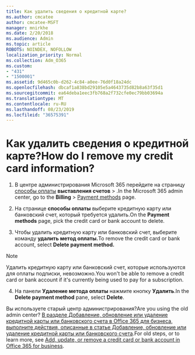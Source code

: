 ```yaml
---
title: Как удалить сведения о кредитной карте?
ms.author: cmcatee
author: cmcatee-MSFT
manager: mnirkhe
ms.date: 2/20/2018
ms.audience: Admin
ms.topic: article
ROBOTS: NOINDEX, NOFOLLOW
localization_priority: Normal
ms.collection: Adm_O365
ms.custom:
- "431"
- "1500001"
ms.assetid: 9d465c0b-d262-4c84-a0ee-76d0f18a24dc
ms.openlocfilehash: dbcaf1a838bd29105e5a4643735d82b8a63f35d1
ms.sourcegitcommit: ea64deba1eec3fb768a2f732cfe0ec79bb03694a
ms.translationtype: MT
ms.contentlocale: ru-RU
ms.lasthandoff: 08/23/2019
ms.locfileid: "36575391"
---
```

# <a name="how-do-i-remove-my-credit-card-information"></a><span data-ttu-id="686dc-102">Как удалить сведения о кредитной карте?</span><span class="sxs-lookup"><span data-stu-id="686dc-102">How do I remove my credit card information?</span></span>

1. <span data-ttu-id="686dc-103">В центре администрирования Microsoft 365 перейдите на страницу [способы оплаты](https://go.microsoft.com/fwlink/p/?linkid=2018806) **выставления счетов** \> .</span><span class="sxs-lookup"><span data-stu-id="686dc-103">In the Microsoft 365 admin center, go to the **Billing** \> [Payment methods](https://go.microsoft.com/fwlink/p/?linkid=2018806) page.</span></span>

2. <span data-ttu-id="686dc-104">На странице **способы оплаты** выберите кредитную карту или банковский счет, который требуется удалить.</span><span class="sxs-lookup"><span data-stu-id="686dc-104">On the **Payment methods** page, pick the credit card or bank account to delete.</span></span>

3. <span data-ttu-id="686dc-105">Чтобы удалить кредитную карту или банковский счет, выберите команду **удалить метод оплаты.**</span><span class="sxs-lookup"><span data-stu-id="686dc-105">To remove the credit card or bank account, select **Delete payment method.**</span></span>

> [!NOTE]
> <span data-ttu-id="686dc-106">Удалить кредитную карту или банковский счет, которые используются для оплаты подписки, невозможно.</span><span class="sxs-lookup"><span data-stu-id="686dc-106">You won't be able to remove a credit card or bank account if it's currently being used to pay for a subscription.</span></span>

4. <span data-ttu-id="686dc-107">На панели **Удаление метода оплаты** нажмите кнопку **Удалить**.</span><span class="sxs-lookup"><span data-stu-id="686dc-107">In the **Delete payment method** pane, select **Delete**.</span></span>

<span data-ttu-id="686dc-108">Вы используете старый центр администрирования?</span><span class="sxs-lookup"><span data-stu-id="686dc-108">Are you using the old admin center?</span></span> <span data-ttu-id="686dc-109">[В разделе Добавление, обновление или удаление кредитной карты или банковского счета в Office 365 для бизнеса, выполните действия, описанные в статье Добавление, обновление или удаление кредитной карты или банковского счета](https://docs.microsoft.com/office365/admin/subscriptions-and-billing/add-update-or-remove-credit-card-or-bank-account).</span><span class="sxs-lookup"><span data-stu-id="686dc-109">For old steps, or to learn more, see [Add, update, or remove a credit card or bank account in Office 365 for business](https://docs.microsoft.com/office365/admin/subscriptions-and-billing/add-update-or-remove-credit-card-or-bank-account).</span></span>